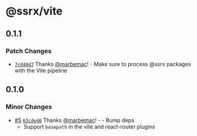# @ssrx/vite

## 0.1.1

### Patch Changes

- [`7cd40d7`](https://github.com/marbemac/ssrx/commit/7cd40d7ff7b1aeb8f0853e454e3262dee569253a) Thanks
  [@marbemac](https://github.com/marbemac)! - Make sure to process @ssrx packages with the Vite pipeline

## 0.1.0

### Minor Changes

- [#5](https://github.com/marbemac/ssrx/pull/5)
  [`63cde46`](https://github.com/marbemac/ssrx/commit/63cde4631a142ffe352a9fa008b09f153a45ce1d) Thanks
  [@marbemac](https://github.com/marbemac)! - - Bump deps
  - Support `basepath` in the vite and react-router plugins
